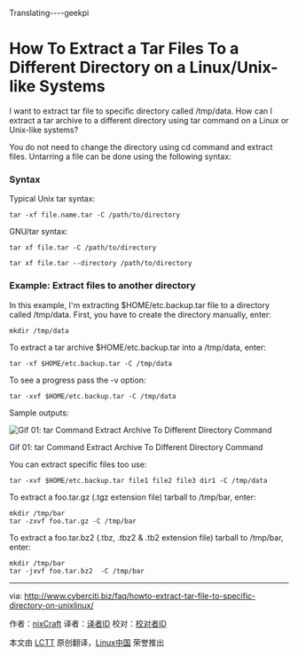 Translating----geekpi

How To Extract a Tar Files To a Different Directory on a Linux/Unix-like Systems
================================================================================
I want to extract tar file to specific directory called /tmp/data. How can I extract a tar archive to a different directory using tar command on a Linux or Unix-like systems?

You do not need to change the directory using cd command and extract files. Untarring a file can be done using the following syntax:

### Syntax ###

Typical Unix tar syntax:

    tar -xf file.name.tar -C /path/to/directory

GNU/tar syntax:

    tar xf file.tar -C /path/to/directory

    tar xf file.tar --directory /path/to/directory

### Example: Extract files to another directory ###

In this example, I'm extracting $HOME/etc.backup.tar file to a directory called /tmp/data. First, you have to create the directory manually, enter:

    mkdir /tmp/data

To extract a tar archive $HOME/etc.backup.tar into a /tmp/data, enter:

    tar -xf $HOME/etc.backup.tar -C /tmp/data

To see a progress pass the -v option:

    tar -xvf $HOME/etc.backup.tar -C /tmp/data

Sample outputs:

![Gif 01: tar Command Extract Archive To Different Directory Command](http://s0.cyberciti.org/uploads/faq/2015/01/tar-extract-archive-to-dir.gif)

Gif 01: tar Command Extract Archive To Different Directory Command

You can extract specific files too use:

    tar -xvf $HOME/etc.backup.tar file1 file2 file3 dir1 -C /tmp/data

To extract a foo.tar.gz (.tgz extension file) tarball to /tmp/bar, enter:

    mkdir /tmp/bar
    tar -zxvf foo.tar.gz -C /tmp/bar

To extract a foo.tar.bz2 (.tbz, .tbz2 & .tb2 extension file) tarball to /tmp/bar, enter:

    mkdir /tmp/bar
    tar -jxvf foo.tar.bz2  -C /tmp/bar

--------------------------------------------------------------------------------

via: http://www.cyberciti.biz/faq/howto-extract-tar-file-to-specific-directory-on-unixlinux/

作者：[nixCraft][a]
译者：[译者ID](https://github.com/译者ID)
校对：[校对者ID](https://github.com/校对者ID)

本文由 [LCTT](https://github.com/LCTT/TranslateProject) 原创翻译，[Linux中国](http://linux.cn/) 荣誉推出

[a]:http://www.cyberciti.biz/tips/about-us